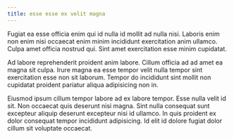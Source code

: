 ```yaml
---
title: esse esse ex velit magna
---
```


Fugiat ea esse officia enim qui id nulla id mollit ad nulla nisi. Laboris enim non enim nisi occaecat enim minim incididunt exercitation anim ullamco. Culpa amet officia nostrud qui. Sint amet exercitation esse minim cupidatat.

Ad labore reprehenderit proident anim labore. Cillum officia ad ad amet ea magna sit culpa. Irure magna ea esse tempor velit nulla tempor sint exercitation esse non sit laborum. Tempor do incididunt sint mollit non cupidatat proident pariatur aliqua adipisicing non in.

Eiusmod ipsum cillum tempor labore ad ex labore tempor. Esse nulla velit id sit. Non occaecat quis deserunt nisi magna. Sint nulla consequat sunt excepteur aliquip deserunt excepteur nisi id ullamco. In quis proident ex dolor consequat tempor incididunt adipisicing. Id elit id dolore fugiat dolor cillum sit voluptate occaecat.